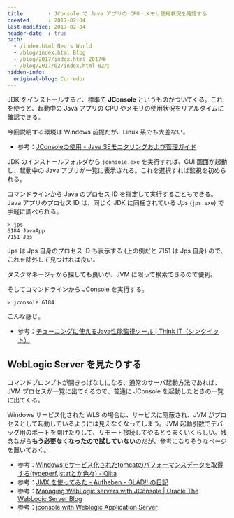 ```yaml
---
title        : JConsole で Java アプリの CPU・メモリ使用状況を確認する
created      : 2017-02-04
last-modified: 2017-02-04
header-date  : true
path:
  - /index.html Neo's World
  - /blog/index.html Blog
  - /blog/2017/index.html 2017年
  - /blog/2017/02/index.html 02月
hidden-info:
  original-blog: Corredor
---
```


JDK をインストールすると、標準で **JConsole** というものがついてくる。これを使うと、起動中の Java アプリの CPU やメモリの使用状況をリアルタイムに確認できる。

今回説明する環境は Windows 前提だが、Linux 系でも大差ない。

- 参考：[JConsoleの使用 - Java SEモニタリングおよび管理ガイド](http://docs.oracle.com/javase/jp/8/docs/technotes/guides/management/jconsole.html)

JDK のインストールフォルダから `jconsole.exe` を実行すれば、GUI 画面が起動し、起動中の Java アプリが一覧に表示される。これを選択すれば監視を初められる。

コマンドラインから Java のプロセス ID を指定して実行することもできる。Java アプリのプロセス ID は、同じく JDK に同梱されている *Jps* (`jps.exe`) で手軽に調べられる。

```batch
> jps
6184 JavaApp
7151 Jps
```

Jps は Jps 自身のプロセス ID も表示する (上の例だと 7151 は Jps 自身) ので、これを除外して見つければ良い。

タスクマネージャから探しても良いが、JVM に限って検索できるので便利。

そしてコマンドラインから JConsole を実行する。

```batch
> jconsole 6184
```

こんな感じ。

- 参考：[チューニングに使えるJava性能監視ツール | Think IT（シンクイット）](https://thinkit.co.jp/story/2011/03/25/2054)

## WebLogic Server を見たりする

コマンドプロンプトが開きっぱなしになる、通常のサーバ起動方法であれば、JVM プロセスが一覧に出てくるので、普通に JConsole を起動したときの一覧に出てくる。

Windows サービス化された WLS の場合は、サービスに隠蔽され、JVM がプロセスとして起動しているようには見えなくなってしまう。JVM 起動引数でデバッグ用のポートを開けたりして、リモート接続してやるとうまくいくらしい。残念ながら**もう必要なくなったので試していない**のだが、参考になりそうなページを置いておく。

- 参考：[Windowsでサービス化されたtomcatのパフォーマンスデータを取得する(typeperf,jstatとか色々) - Qiita](http://qiita.com/uzresk/items/72f42030332ad517f953)
- 参考：[JMX を使ってみた - Aufheben - GLAD!! の日記](http://d.hatena.ne.jp/aufheben/20061103/1162651383)
- 参考：[Managing WebLogic servers with JConsole | Oracle The WebLogic Server Blog](https://blogs.oracle.com/WebLogicServer/entry/managing_weblogic_servers_with)
- 参考：[jconsole with Weblogic Application Server](http://weblogic-wonders.com/weblogic/2014/01/13/jconsole-monitoring-weblogic-application-server/)
